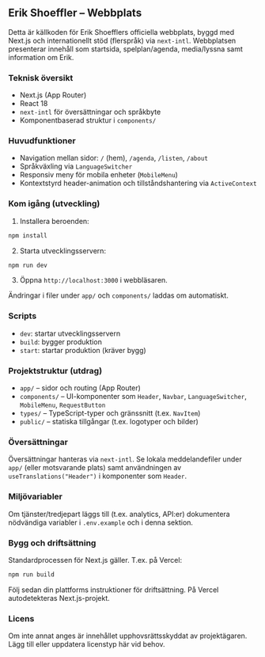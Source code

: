## Erik Shoeffler – Webbplats

Detta är källkoden för Erik Shoefflers officiella webbplats, byggd med Next.js och internationellt stöd (flerspråk) via `next-intl`. Webbplatsen presenterar innehåll som startsida, spelplan/agenda, media/lyssna samt information om Erik.

### Teknisk översikt

- Next.js (App Router)
- React 18
- `next-intl` för översättningar och språkbyte
- Komponentbaserad struktur i `components/`

### Huvudfunktioner

- Navigation mellan sidor: `/` (hem), `/agenda`, `/listen`, `/about`
- Språkväxling via `LanguageSwitcher`
- Responsiv meny för mobila enheter (`MobileMenu`)
- Kontextstyrd header-animation och tillståndshantering via `ActiveContext`

### Kom igång (utveckling)

1. Installera beroenden:

```bash
npm install
```

2. Starta utvecklingsservern:

```bash
npm run dev
```

3. Öppna `http://localhost:3000` i webbläsaren.

Ändringar i filer under `app/` och `components/` laddas om automatiskt.

### Scripts

- `dev`: startar utvecklingsservern
- `build`: bygger produktion
- `start`: startar produktion (kräver bygg)

### Projektstruktur (utdrag)

- `app/` – sidor och routing (App Router)
- `components/` – UI-komponenter som `Header`, `Navbar`, `LanguageSwitcher`, `MobileMenu`, `RequestButton`
- `types/` – TypeScript-typer och gränssnitt (t.ex. `NavItem`)
- `public/` – statiska tillgångar (t.ex. logotyper och bilder)

### Översättningar

Översättningar hanteras via `next-intl`. Se lokala meddelandefiler under `app/` (eller motsvarande plats) samt användningen av `useTranslations("Header")` i komponenter som `Header`.

### Miljövariabler

Om tjänster/tredjepart läggs till (t.ex. analytics, API:er) dokumentera nödvändiga variabler i `.env.example` och i denna sektion.

### Bygg och driftsättning

Standardprocessen för Next.js gäller. T.ex. på Vercel:

```bash
npm run build
```

Följ sedan din plattforms instruktioner för driftsättning. På Vercel autodetekteras Next.js-projekt.

### Licens

Om inte annat anges är innehållet upphovsrättsskyddat av projektägaren. Lägg till eller uppdatera licenstyp här vid behov.
